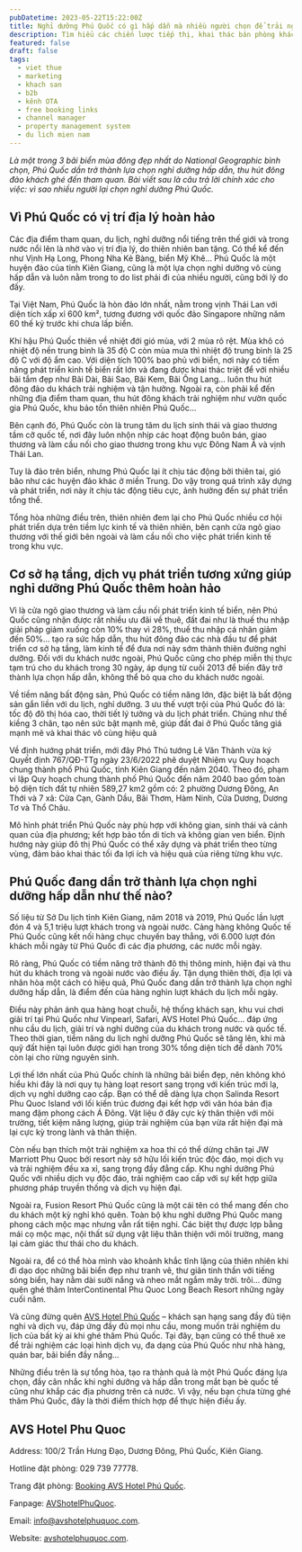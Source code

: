 ```yaml
---
pubDatetime: 2023-05-22T15:22:00Z
title: Nghỉ dưỡng Phú Quốc có gì hấp dẫn mà nhiều người chọn để trải nghiệm?
description: Tìm hiểu các chiến lược tiếp thị, khai thác bán phòng khách sạn hiệu quả trong chuỗi bài viết sau của nhavantuonglai để áp dụng và đem lại hiệu quả thiết thực cho giải pháp của bạn.
featured: false
draft: false
tags:
  - viet thue
  - marketing
  - khach san
  - b2b
  - kênh OTA
  - free booking links
  - channel manager
  - property management system
  - du lich mien nam
---
```


_Là một trong 3 bãi biển mùa đông đẹp nhất do National Geographic bình chọn, Phú Quốc dần trở thành lựa chọn nghỉ dưỡng hấp dẫn, thu hút đông đảo khách ghé đến tham quan. Bài viết sau là câu trả lời chính xác cho việc: vì sao nhiều người lại chọn nghỉ dưỡng Phú Quốc._

## Vì Phú Quốc có vị trí địa lý hoàn hảo

Các địa điểm tham quan, du lịch, nghỉ dưỡng nổi tiếng trên thế giới và trong nước nổi lên là nhờ vào vị trí địa lý, do thiên nhiên ban tặng. Có thể kể đến như Vịnh Hạ Long, Phong Nha Kẻ Bàng, biển Mỹ Khê… Phú Quốc là một huyện đảo của tỉnh Kiên Giang, cũng là một lựa chọn nghỉ dưỡng vô cùng hấp dẫn và luôn nằm trong to do list phải đi của nhiều người, cũng bởi lý do đấy.

Tại Việt Nam, Phú Quốc là hòn đảo lớn nhất, nằm trong vịnh Thái Lan với diện tích xấp xỉ 600 km², tương đương với quốc đảo Singapore những năm 60 thế kỷ trước khi chưa lấp biển.

Khí hậu Phú Quốc thiên về nhiệt đới gió mùa, với 2 mùa rõ rệt. Mùa khô có nhiệt độ nền trung bình là 35 độ C còn mùa mưa thì nhiệt độ trung bình là 25 độ C với độ ẩm cao. Với diện tích 100% bao phủ với biển, nơi này có tiềm năng phát triển kinh tế biển rất lớn và đang được khai thác triệt để với nhiều bãi tắm đẹp như Bãi Dài, Bãi Sao, Bãi Kem, Bãi Ông Lang… luôn thu hút đông đảo du khách trải nghiệm và tận hưởng. Ngoài ra, còn phải kể đến những địa điểm tham quan, thu hút đông khách trải nghiệm như vườn quốc gia Phú Quốc, khu bảo tồn thiên nhiên Phú Quốc…

Bên cạnh đó, Phú Quốc còn là trung tâm du lịch sinh thái và giao thương tầm cỡ quốc tế, nơi đây luôn nhộn nhịp các hoạt động buôn bán, giao thương và làm cầu nối cho giao thương trong khu vực Đông Nam Á và vịnh Thái Lan.

Tuy là đảo trên biển, nhưng Phú Quốc lại ít chịu tác động bởi thiên tai, gió bão như các huyện đảo khác ở miền Trung. Do vậy trong quá trình xây dựng và phát triển, nơi này ít chịu tác động tiêu cực, ảnh hưởng đến sự phát triển tổng thể.

Tổng hòa những điều trên, thiên nhiên đem lại cho Phú Quốc nhiều cơ hội phát triển dựa trên tiềm lực kinh tế và thiên nhiên, bên cạnh cửa ngõ giao thương với thế giới bên ngoài và làm cầu nối cho việc phát triển kinh tế trong khu vực.

## Cơ sở hạ tầng, dịch vụ phát triển tương xứng giúp nghỉ dưỡng Phú Quốc thêm hoàn hảo

Vì là cửa ngõ giao thương và làm cầu nối phát triển kinh tế biển, nên Phú Quốc cũng nhận được rất nhiều ưu đãi về thuê, đất đai như là thuế thu nhập giải pháp giảm xuống còn 10% thay vì 28%, thuế thu nhập cá nhân giảm đến 50%… tạo ra sức hấp dẫn, thu hút đông đảo các nhà đầu tư để phát triển cơ sở hạ tầng, làm kinh tế để đưa nơi này sớm thành thiên đường nghỉ dưỡng. Đối với du khách nước ngoài, Phú Quốc cũng cho phép miễn thị thực tạm trú cho du khách trong 30 ngày, áp dụng từ cuối 2013 để biến đây trở thành lựa chọn hấp dẫn, không thể bỏ qua cho du khách nước ngoài.

Về tiềm năng bất động sản, Phú Quốc có tiềm năng lớn, đặc biệt là bất động sản gắn liền với du lịch, nghỉ dưỡng. 3 ưu thế vượt trội của Phú Quốc đó là: tốc độ đô thị hóa cao, thời tiết lý tưởng và du lịch phát triển. Chúng như thế kiềng 3 chân, tạo nên sức bật mạnh mẽ, giúp đất đai ở Phú Quốc tăng giá mạnh mẽ và khai thác vô cùng hiệu quả

Về định hướng phát triển, mới đây Phó Thủ tướng Lê Văn Thành vừa ký Quyết định 767/QĐ-TTg ngày 23/6/2022 phê duyệt Nhiệm vụ Quy hoạch chung thành phố Phú Quốc, tỉnh Kiên Giang đến năm 2040. Theo đó, phạm vi lập Quy hoạch chung thành phố Phú Quốc đến năm 2040 bao gồm toàn bộ diện tích đất tự nhiên 589,27 km2 gồm có: 2 phường Dương Đông, An Thới và 7 xã: Cửa Cạn, Gành Dầu, Bãi Thơm, Hàm Ninh, Cửa Dương, Dương Tơ và Thổ Châu.

Mô hình phát triển Phú Quốc này phù hợp với không gian, sinh thái và cảnh quan của địa phương; kết hợp bảo tồn di tích và không gian ven biển. Định hướng này giúp đô thị Phú Quốc có thể xây dựng và phát triển theo từng vùng, đảm bảo khai thác tối đa lợi ích và hiệu quả của riêng từng khu vực.

## Phú Quốc đang dần trở thành lựa chọn nghỉ dưỡng hấp dẫn như thế nào?

Số liệu từ Sở Du lịch tỉnh Kiên Giang, năm 2018 và 2019, Phú Quốc lần lượt đón 4 và 5,1 triệu lượt khách trong và ngoài nước. Cảng hàng không Quốc tế Phú Quốc cũng kết nối hàng chục chuyến bay thẳng, với 6.000 lượt đón khách mỗi ngày từ Phú Quốc đi các địa phương, các nước mỗi ngày.

Rõ ràng, Phú Quốc có tiềm năng trở thành đô thị thông minh, hiện đại và thu hút du khách trong và ngoài nước vào điều ấy. Tận dụng thiên thời, địa lợi và nhân hòa một cách có hiệu quả, Phú Quốc đang dần trở thành lựa chọn nghỉ dưỡng hấp dẫn, là điểm đến của hàng nghìn lượt khách du lịch mỗi ngày.

Điều này phản ánh qua hàng hoạt chuỗi, hệ thống khách sạn, khu vui chơi giải trí tại Phú Quốc như Vinpearl, Safari, AVS Hotel Phú Quốc… đáp ứng nhu cầu du lịch, giải trí và nghỉ dưỡng của du khách trong nước và quốc tế. Theo thời gian, tiềm năng du lịch nghỉ dưỡng Phú Quốc sẽ tăng lên, khi mà quỹ đất hiện tại luôn được giới hạn trong 30% tổng diện tích để dành 70% còn lại cho rừng nguyên sinh.

Lợi thế lớn nhất của Phú Quốc chính là những bãi biển đẹp, nên không khó hiểu khi đây là nơi quy tụ hàng loạt resort sang trọng với kiến ​​trúc mới lạ, dịch vụ nghỉ dưỡng cao cấp. Bạn có thể dễ dàng lựa chọn Salinda Resort Phu Quoc Island với lối kiến ​​trúc đương đại kết hợp với văn hóa bản địa mang đậm phong cách Á Đông. Vật liệu ở đây cực kỳ thân thiện với môi trường, tiết kiệm năng lượng, giúp trải nghiệm của bạn vừa rất hiện đại mà lại cực kỳ trong lành và thân thiện.

Còn nếu bạn thích một trải nghiệm xa hoa thì có thể dừng chân tại JW Marriott Phu Quoc bởi resort này sở hữu lối kiến ​​trúc độc đáo, mọi dịch vụ và trải nghiệm đều xa xỉ, sang trọng đầy đẳng cấp. Khu nghỉ dưỡng Phú Quốc với nhiều dịch vụ độc đáo, trải nghiệm cao cấp với sự kết hợp giữa phương pháp truyền thống và dịch vụ hiện đại.

Ngoài ra, Fusion Resort Phú Quốc cũng là một cái tên có thể mang đến cho du khách một kỳ nghỉ khó quên. Toàn bộ khu nghỉ dưỡng Phú Quốc mang phong cách mộc mạc nhưng vẫn rất tiện nghi. Các biệt thự được lợp bằng mái cọ mộc mạc, nội thất sử dụng vật liệu thân thiện với môi trường, mang lại cảm giác thư thái cho du khách.

Ngoài ra, để có thể hòa mình vào khoảnh khắc tĩnh lặng của thiên nhiên khi đi dạo dọc những bãi biển đẹp như tranh vẽ, thư giãn tinh thần với tiếng sóng biển, hay nằm dài sưởi nắng và nheo mắt ngắm mây trời. trôi… đừng quên ghé thăm InterContinental Phu Quoc Long Beach Resort những ngày cuối năm.

Và cũng đừng quên [AVS Hotel Phú Quốc](https://www.avshotelphuquoc.com/) – khách sạn hạng sang đầy đủ tiện nghi và dịch vụ, đáp ứng đầy đủ mọi nhu cầu, mong muốn trải nghiệm du lịch của bất kỳ ai khi ghé thăm Phú Quốc. Tại đây, bạn cũng có thể thuê xe để trải nghiệm các loại hình dịch vụ, đa dạng của Phú Quốc như nhà hàng, quán bar, bãi biển đầy nắng…

Những điều trên là sự tổng hòa, tạo ra thành quả là một Phú Quốc đáng lựa chọn, đầy cân nhắc khi nghỉ dưỡng và hấp dẫn trong mắt bạn bè quốc tế cũng như khắp các địa phương trên cả nước. Vì vậy, nếu bạn chưa từng ghé thăm Phú Quốc, đây là thời điểm thích hợp để thực hiện điều ấy.

## AVS Hotel Phu Quoc

Address: 100/2 Trần Hưng Đạo, Dương Đông, Phú Quốc, Kiên Giang.

Hotline đặt phòng: 029 739 77778.

Trang đặt phòng: [Booking AVS Hotel Phú Quốc](https://booking.avshotelphuquoc.com/?ht=).

Fanpage: [AVShotelPhuQuoc](https://www.facebook.com/AVShotelPhuQuoc).

Email: info@avshotelphuquoc.com.

Website: [avshotelphuquoc.com](https://www.avshotelphuquoc.com/news-detail/4172/avshotelphuquoc.com).